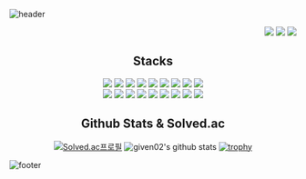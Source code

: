![header](https://capsule-render.vercel.app/api?type=rounded&color=gradient&text=Lee%20Joon%20Yeong👋&animation=twinkling&fontSize=40&fontAlignY=50&fontAlign=50&height=150&desc=Back-end%20Enginner&descAlign=60&descAlignY=70)

<div align="right">
  
<!--  [![Hits](https://hits.seeyoufarm.com/api/count/incr/badge.svg?url=https%3A%2F%2Fgithub.com%2Fgiven02&count_bg=%23232323&title_bg=%23555555&icon=&icon_color=%23E7E7E7&title=hits&edge_flat=false)](https://hits.seeyoufarm.com) -->
  <a href="https://www.instagram.com/2oooon0"><img src="https://img.shields.io/badge/Instagram-E4405F?style=round-square&logo=instagram&logoColor=white"/></a>
  <a href="https://velog.io/@given02"><img src="https://img.shields.io/badge/Velog-20C997?style=round-square&logo=velog&logoColor=white"/></a>
  <a href="https://given02.tistory.com/"><img src="https://img.shields.io/badge/Tistory-000000?style=round-square&logo=tistory&logoColor=white"/></a>
  
</div>

<div align="center">
  
## Stacks
  <div>
    <img src="https://img.shields.io/badge/Java-007396?style=round-square&logo=OpenJDK&logoColor=white"/>
    <img src="https://img.shields.io/badge/Spring-6DB33F?style=round-square&logo=Spring&logoColor=white">
    <img src="https://img.shields.io/badge/Spring boot-6DB33F?style=round-square&logo=springboot&logoColor=white">
    <img src="https://img.shields.io/badge/PHP-777BB4?style=round-square&logo=php&logoColor=white"/>
    <img src="https://img.shields.io/badge/Javascript-F7DF1E?style=round-square&logo=javascript&logoColor=black">
    <img src="https://img.shields.io/badge/Node.js-339933?style=round-square&logo=node.js&logoColor=white">
    <img src="https://img.shields.io/badge/Express-000000?style=round-square&logo=express&logoColor=white">
    <img src="https://img.shields.io/badge/React-61DAFB?style=round-square&logo=react&logoColor=black">
    <img src="https://img.shields.io/badge/jQuery-0769AD?style=round-square&logo=jquery&logoColor=black">
  </div>
  <div>
    <img src="https://img.shields.io/badge/Docker-2496ED?style=round-square&logo=Docker&logoColor=white"/>
    <img src="https://img.shields.io/badge/NGINX-009639?style=round-square&logo=nginx&logoColor=white"/>
    <img src="https://img.shields.io/badge/Jenkins-D24939?style=round-square&logo=jenkins&logoColor=white"/>
    <img src="https://img.shields.io/badge/PM2-2B037A?style=round-square&logo=pm2&logoColor=white"/>
    <img src="https://img.shields.io/badge/AWS EC2-FF9900?style=round-square&logo=amazonec2&logoColor=white"/>
    <img src="https://img.shields.io/badge/AWS S3-569A31?style=round-square&logo=amazons3&logoColor=white"/>
    <img src="https://img.shields.io/badge/MySQL-4479A1?style=round-square&logo=mysql&logoColor=white">
    <img src="https://img.shields.io/badge/MariaDB-003545?style=round-square&logo=mariaDB&logoColor=white">
    <img src="https://img.shields.io/badge/MongoDB-47A248?style=round-square&logo=MongoDB&logoColor=white">
  </div>
<!--   </div>
    <img src="https://img.shields.io/badge/Typescript-3178C6?style=round-square&logo=typescript&logoColor=white">
    <img src="https://img.shields.io/badge/Next.js-000000?style=round-square&logo=next.js&logoColor=white">
    <img src="https://img.shields.io/badge/Kubernetes-326ce5?style=round-square&logo=kubernetes&logoColor=white">
    <img src="https://img.shields.io/badge/Elasticsearch-005571?style=round-square&logo=elasticsearch&logoColor=white">
    <img src="https://img.shields.io/badge/Redis-DC382D?style=round-square&logo=redis&logoColor=white">
    <img src="https://img.shields.io/badge/Kotlin-7F52FF?style=round-square&logo=kotlin&logoColor=white">
    <img src="https://img.shields.io/badge/Python-3776AB?style=round-square&logo=python&logoColor=white">
    <img src="https://img.shields.io/badge/Flask-000000?style=round-square&logo=flask&logoColor=white">
    <img src="https://img.shields.io/badge/Ruby-CC342D?style=round-square&logo=ruby&logoColor=white">
    <img src="https://img.shields.io/badge/Ruby on Rails-D30001?style=round-square&logo=rubyonrails&logoColor=white">
</div>
  <div>
    <img src="https://img.shields.io/badge/CSS3-1572B6?style=round-square&logo=css3&logoColor=white">
    <img src="https://img.shields.io/badge/HTML5-E34F26?style=round-square&logo=html5&logoColor=white">
    <img src="https://img.shields.io/badge/Styled Components-DB7093?style=round-square&logo=styledcomponents&logoColor=white">
    <img src="https://img.shields.io/badge/Redux-764ABC?style=for-the-badge&logo=redux&logoColor=white">
    <img src="https://img.shields.io/badge/Axios-5A29E4?style=for-the-badge&logo=axios&logoColor=white">
    <img src="https://img.shields.io/badge/PWA-5A0FC8?style=for-the-badge&logo=pwa&logoColor=white">
    <img src="https://img.shields.io/badge/JPA-59666C?style=round-square&logo=hibernate&logoColor=white">
    <img src="https://img.shields.io/badge/Mongoose-880000?style=round-square&logo=mongoose&logoColor=white">
    <img src="https://img.shields.io/badge/SQLAlchemy-D71F00?style=round-square&logo=sqlalchemy&logoColor=white">
    <img src="https://img.shields.io/badge/Spring REST Docs-6DB33F?style=round-square&logo=spring&logoColor=white"/>
    <img src="https://img.shields.io/badge/Swagger-85EA2D?style=round-square&logo=swagger&logoColor=black"/>
    <img src="https://img.shields.io/badge/Postman-FF6C37?style=round-square&logo=postman&logoColor=white"/>
    <img src="https://img.shields.io/badge/Firebase-FFCA28?style=round-square&logo=firebase&logoColor=white">
    <img src="https://img.shields.io/badge/Figma-F24E1E?style=round-square&logo=figma&logoColor=white"/>
    <img src="https://img.shields.io/badge/Jira-0052CC?style=round-square&logo=jira&logoColor=white"/>
    <img src="https://img.shields.io/badge/Confluence-172B4D?style=round-square&logo=confluence&logoColor=white"/>
  </div> -->
</div>

<div align="center">
  
## Github Stats & Solved.ac
  
  [![Solved.ac프로필](http://mazassumnida.wtf/api/v2/generate_badge?boj=given02)](https://solved.ac/profile/given02)
  ![given02's github stats](https://github-readme-stats.vercel.app/api/top-langs/?username=given02&show_icons=true&theme=transparent&layout=compact)
  [![trophy](https://github-profile-trophy.vercel.app/?username=given02&row=1&column=6)](https://github.com/ryo-ma/github-profile-trophy)
  
</div>


![footer](https://capsule-render.vercel.app/api?type=waving&color=gradient&height=100&section=footer)
